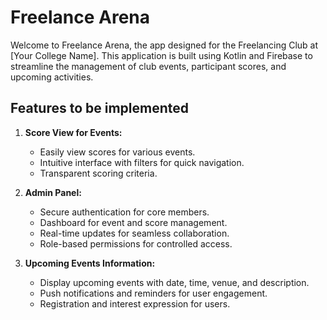 # Freelance Arena

Welcome to Freelance Arena, the app designed for the Freelancing Club at [Your College Name]. This application is built using Kotlin and Firebase to streamline the management of club events, participant scores, and upcoming activities.

## Features to be implemented

1. **Score View for Events:**
   - Easily view scores for various events.
   - Intuitive interface with filters for quick navigation.
   - Transparent scoring criteria.

2. **Admin Panel:**
   - Secure authentication for core members.
   - Dashboard for event and score management.
   - Real-time updates for seamless collaboration.
   - Role-based permissions for controlled access.

3. **Upcoming Events Information:**
   - Display upcoming events with date, time, venue, and description.
   - Push notifications and reminders for user engagement.
   - Registration and interest expression for users.
